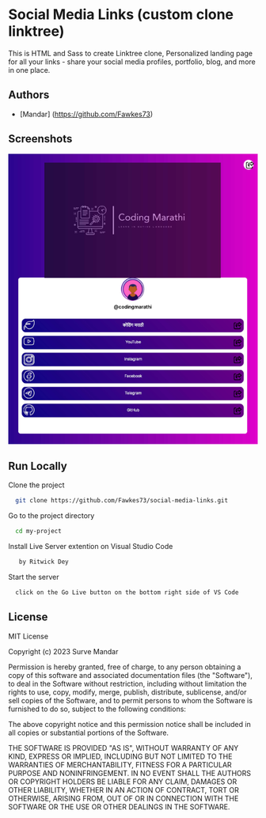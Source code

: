 # Social Media Links (custom clone linktree)

This is HTML and Sass to create Linktree clone,
Personalized landing page for all your links - share your
social media profiles, portfolio, blog, and
more in one place.

## Authors

- [Mandar] (https://github.com/Fawkes73)

## Screenshots

![screenshot](./public/preview.png)

## Run Locally

Clone the project

```bash
  git clone https://github.com/Fawkes73/social-media-links.git
```

Go to the project directory

```bash
  cd my-project
```

Install Live Server extention on Visual Studio Code

```bash
   by Ritwick Dey
```

Start the server

```bash
  click on the Go Live button on the bottom right side of VS Code
```

## License

MIT License

Copyright (c) 2023 Surve Mandar

Permission is hereby granted, free of charge, to any person obtaining a copy of this software and associated documentation files (the "Software"), to deal in the Software without restriction, including without limitation the rights to use, copy, modify, merge, publish, distribute, sublicense, and/or sell copies of the Software, and to permit persons to whom the Software is furnished to do so, subject to the following conditions:

The above copyright notice and this permission notice shall be included in all copies or substantial portions of the Software.

THE SOFTWARE IS PROVIDED "AS IS", WITHOUT WARRANTY OF ANY KIND, EXPRESS OR IMPLIED, INCLUDING BUT NOT LIMITED TO THE WARRANTIES OF MERCHANTABILITY, FITNESS FOR A PARTICULAR PURPOSE AND NONINFRINGEMENT. IN NO EVENT SHALL THE AUTHORS OR COPYRIGHT HOLDERS BE LIABLE FOR ANY CLAIM, DAMAGES OR OTHER LIABILITY, WHETHER IN AN ACTION OF CONTRACT, TORT OR OTHERWISE, ARISING FROM, OUT OF OR IN CONNECTION WITH THE SOFTWARE OR THE USE OR OTHER DEALINGS IN THE SOFTWARE.
